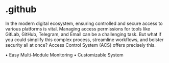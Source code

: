 # .github

In the modern digital ecosystem, ensuring controlled and secure access to various platforms is vital. Managing access permissions for tools like GitLab, GitHub, Telegram, and Email can be a challenging task. But what if you could simplify this complex process, streamline workflows, and bolster security all at once? 
Access Control System (ACS) offers precisely this.

• Easy Multi-Module Monitoring
• Customizable System
